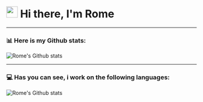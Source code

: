# <img src="https://media1.tenor.com/images/f38bd4f0ae23b4d7d594c388ab4f09ed/tenor.gif?itemid=12359359" width="30"/> Hi there, I'm Rome

---

### 📊 Here is my Github stats:
<img alt="Rome's Github stats" src="https://github-readme-stats.vercel.app/api?username=whire-coder&show_icons=true&hide_border=true&theme=dracula" /> 

---

### 💻 Has you can see, i work on the following languages:
<img alt="Rome's Github stats" src="https://github-readme-stats.vercel.app/api/top-langs/?username=whire-coder&layout=compact)" />


